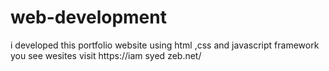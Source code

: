 # web-development
i developed this portfolio website using html ,css and javascript framework you see wesites visit https://iam syed zeb.net/
